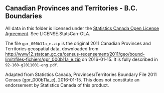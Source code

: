 ## Canadian Provinces and Territories - B.C. Boundaries

All data in this folder is licensed under the [Statistics Canada Open License Agreement](http://www.statcan.gc.ca/eng/reference/licence-eng). See LICENSE.StatsCan-OLA.

The file `gpr_000b11a_e.zip` is the original 2011 Canadian Provinces and Territories geospatial data, downloaded from http://www12.statcan.gc.ca/census-recensement/2011/geo/bound-limit/files-fichiers/gpr_000b11a_e.zip on 2016-01-15. It is fully described in `92-160-g2011001-eng.pdf`.

Adapted from Statistics Canada, Provinces/Territories Boundary File 2011 Census (gpr_000b11a_e), 2016-01-15. This does not constitute an endorsement by Statistics Canada of this product.

